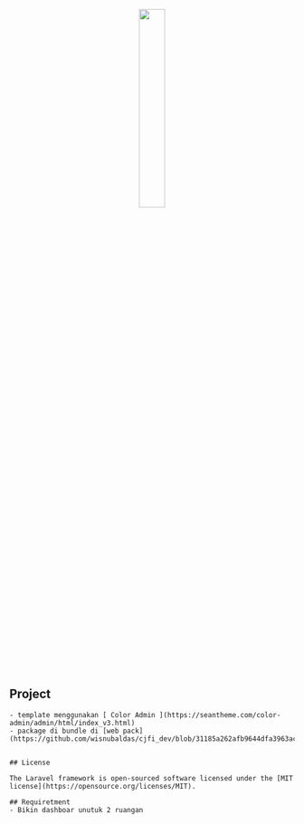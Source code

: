 <p align="center"><a href="#" target="_blank">
    <img src="https://res.cloudinary.com/twenty20/private_images/t_watermark-criss-cross-10/v1562258693000/photosp/20dd0313-3b0b-4c68-94fe-3ceb8603a0f3/stock-photo-women-summer-swimming-pool-relaxing-female-vacation-bikini-nude-sexy-20dd0313-3b0b-4c68-94fe-3ceb8603a0f3.jpg" width="30%"></a>
</p>

<p align="center">
    <h2>Project</h2>
</p>


```
- template menggunakan [ Color Admin ](https://seantheme.com/color-admin/admin/html/index_v3.html)
- package di bundle di [web pack](https://github.com/wisnubaldas/cjfi_dev/blob/31185a262afb9644dfa3963ac62027091d4ed4d3/webpack.mix.js) 


## License

The Laravel framework is open-sourced software licensed under the [MIT license](https://opensource.org/licenses/MIT).

## Requiretment
- Bikin dashboar unutuk 2 ruangan
